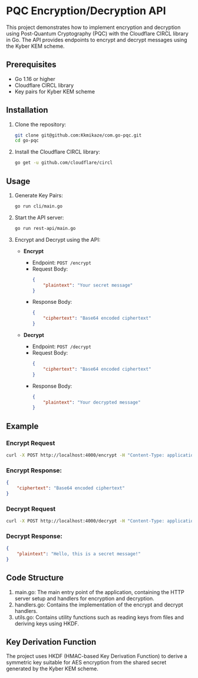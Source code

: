 # PQC Encryption/Decryption API

This project demonstrates how to implement encryption and decryption using Post-Quantum Cryptography (PQC) with the Cloudflare CIRCL library in Go. The API provides endpoints to encrypt and decrypt messages using the Kyber KEM scheme.

## Prerequisites

- Go 1.16 or higher
- Cloudflare CIRCL library
- Key pairs for Kyber KEM scheme

## Installation

1. Clone the repository:
    ```sh
    git clone git@github.com:Kkmikaze/com.go-pqc.git
    cd go-pqc
    ```

2. Install the Cloudflare CIRCL library:
    ```sh
    go get -u github.com/cloudflare/circl
    ```

## Usage

1. Generate Key Pairs:
    ```sh
    go run cli/main.go
    ```

2. Start the API server:
    ```sh
    go run rest-api/main.go
    ```

3. Encrypt and Decrypt using the API:

    - **Encrypt**
        - Endpoint: `POST /encrypt`
        - Request Body:
            ```json
            {
                "plaintext": "Your secret message"
            }
            ```
        - Response Body:
            ```json
            {
                "ciphertext": "Base64 encoded ciphertext"
            }
            ```

    - **Decrypt**
        - Endpoint: `POST /decrypt`
        - Request Body:
            ```json
            {
                "ciphertext": "Base64 encoded ciphertext"
            }
            ```
        - Response Body:
            ```json
            {
                "plaintext": "Your decrypted message"
            }
            ```

## Example

### Encrypt Request

```sh
curl -X POST http://localhost:4000/encrypt -H "Content-Type: application/json" -d '{"plaintext":"Hello, this is a secret message!"}'
```

### Encrypt Response:
```json
{
    "ciphertext": "Base64 encoded ciphertext"
}
```

### Decrypt Request

```sh
curl -X POST http://localhost:4000/decrypt -H "Content-Type: application/json" -d '{"ciphertext":"Base64 encoded ciphertext"}'
```

### Decrypt Response:
```json
{
    "plaintext": "Hello, this is a secret message!"
}
```

## Code Structure
1. main.go: The main entry point of the application, containing the HTTP server setup and handlers for encryption and decryption.
2. handlers.go: Contains the implementation of the encrypt and decrypt handlers.
3. utils.go: Contains utility functions such as reading keys from files and deriving keys using HKDF.

## Key Derivation Function
The project uses HKDF (HMAC-based Key Derivation Function) to derive a symmetric key suitable for AES encryption from the shared secret generated by the Kyber KEM scheme.


